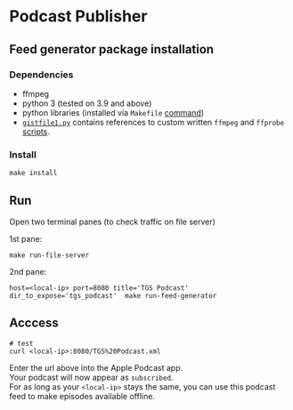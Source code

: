 # Podcast Publisher


## Feed generator package installation

### Dependencies

* ffmpeg
* python 3 (tested on 3.9 and above)
* python libraries (installed via `Makefile` [command](https://github.com/diepfote/local-podcast-publisher/blob/35964a5faf979fdfcac88453f497b230c0535fee/Makefile#L19))
* [`gistfile1.py`](https://github.com/diepfote/local-podcast-publisher/blob/e39278cdb17020d1dc616537316289ad45fd4563/gistfile1.py) contains references to custom written `ffmpeg` and `ffprobe`
[scripts](https://github.com/diepfote/scripts/tree/8611a9d9a6cf6b29d47b5175d1ae594f36991651/bin).

### Install

```
make install
```


## Run

Open two terminal panes (to check traffic on file server)

1st pane:
```
make run-file-server
```

2nd pane:
```
host=<local-ip> port=8080 title='TGS Podcast' dir_to_expose='tgs_podcast'  make run-feed-generator
```

## Acccess

```
# test
curl <local-ip>:8080/TGS%20Podcast.xml
```

Enter the url above into the Apple Podcast app.  
Your podcast will now appear as `subscribed`.  
For as long as your `<local-ip>` stays the same,
you can use this podcast feed to make episodes
available offline.

